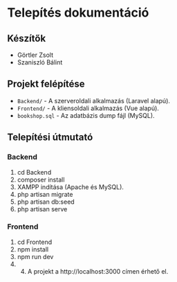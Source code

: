 # Telepítés dokumentáció

## Készítők
- Görtler Zsolt
- Szaniszló Bálint

## Projekt felépítése
- `Backend/` - A szerveroldali alkalmazás (Laravel alapú).
- `Frontend/` - A kliensoldali alkalmazás (Vue alapú).
- `bookshop.sql` - Az adatbázis dump fájl (MySQL).

## Telepítési útmutató

### Backend

1. cd Backend
2. composer install
3. XAMPP indítása (Apache és MySQL).
4. php artisan migrate
5. php artisan db:seed
6. php artisan serve

### Frontend

1. cd Frontend
2. npm install
3. npm run dev
4. 4. A projekt a http://localhost:3000 címen érhető el.
